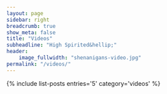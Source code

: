 ```yaml
---
layout: page
sidebar: right
breadcrumb: true
show_meta: false
title: "Videos"
subheadline: "High Spirited&hellip;"
header:
    image_fullwidth: "shenanigans-video.jpg"
permalink: "/videos/"
---
```

{% include list-posts entries='5' category='videos' %}